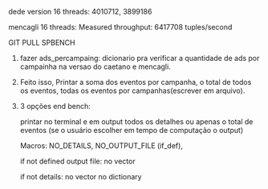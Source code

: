 dede version 16 threads: 4010712, 3899186

mencagli 16 threads: Measured throughput: 6417708 tuples/second

GIT PULL SPBENCH 

1. fazer ads_percampaing: 
    dicionario<tuples>  pra verificar a quantidade de ads por campainha na versao do caetano e mencagli.

2. Feito isso, Printar a soma dos eventos por campanha, o total de todos os eventos, todas os eventos por campanhas(escrever em arquivo).

3. 3 opções end bench: 
    
    printar no terminal e em output todos os detalhes ou apenas o total de eventos (se o usuário escolher em tempo de computação o output) 

    Macros: NO_DETAILS, NO_OUTPUT_FILE (if_def), 

    if not defined output file:
    no vector

    if not details:
    no vector no dictionary


